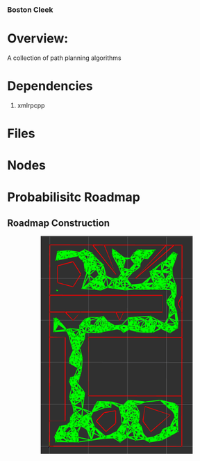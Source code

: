 ### Boston Cleek

# Overview:
A collection of path planning algorithms


# Dependencies
1) xmlrpcpp

# Files


# Nodes 


# Probabilisitc Roadmap
## Roadmap Construction
<p align="center">
  <img src= "media/prm_construction.png" width="350" height="500">
</p>
